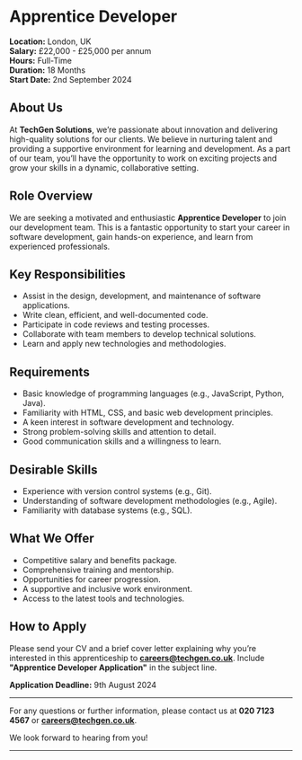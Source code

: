 # **Apprentice Developer**

**Location:** London, UK  
**Salary:** £22,000 - £25,000 per annum  
**Hours:** Full-Time  
**Duration:** 18 Months  
**Start Date:** 2nd September 2024

## **About Us**

At **TechGen Solutions**, we’re passionate about innovation and delivering high-quality solutions for our clients. We believe in nurturing talent and providing a supportive environment for learning and development. As a part of our team, you’ll have the opportunity to work on exciting projects and grow your skills in a dynamic, collaborative setting.

## **Role Overview**

We are seeking a motivated and enthusiastic **Apprentice Developer** to join our development team. This is a fantastic opportunity to start your career in software development, gain hands-on experience, and learn from experienced professionals.

## **Key Responsibilities**

- Assist in the design, development, and maintenance of software applications.
- Write clean, efficient, and well-documented code.
- Participate in code reviews and testing processes.
- Collaborate with team members to develop technical solutions.
- Learn and apply new technologies and methodologies.

## **Requirements**

- Basic knowledge of programming languages (e.g., JavaScript, Python, Java).
- Familiarity with HTML, CSS, and basic web development principles.
- A keen interest in software development and technology.
- Strong problem-solving skills and attention to detail.
- Good communication skills and a willingness to learn.

## **Desirable Skills**

- Experience with version control systems (e.g., Git).
- Understanding of software development methodologies (e.g., Agile).
- Familiarity with database systems (e.g., SQL).

## **What We Offer**

- Competitive salary and benefits package.
- Comprehensive training and mentorship.
- Opportunities for career progression.
- A supportive and inclusive work environment.
- Access to the latest tools and technologies.

## **How to Apply**

Please send your CV and a brief cover letter explaining why you’re interested in this apprenticeship to **careers@techgen.co.uk**. Include **"Apprentice Developer Application"** in the subject line.

**Application Deadline:** 9th August 2024

---

For any questions or further information, please contact us at **020 7123 4567** or **careers@techgen.co.uk**.

We look forward to hearing from you!

---
